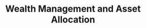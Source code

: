 ---
layout: category
category: wealth-management-and-asset-allocation
title: Wealth Management and Asset Allocation
description: Protect and grow your wealth with expert advice on wealth management and asset allocation. Learn about different investment vehicles, such as stocks, bonds, and real estate, and how to diversify your portfolio. Understand the risks and rewards of different investment strategies and find the right approach for your financial goals.
permalink: /wealth-management-and-asset-allocation/
---